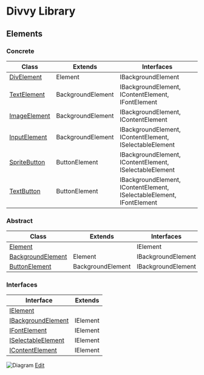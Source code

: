 # Divvy Library

## Elements

### Concrete
|Class|Extends|Interfaces|
|---|---|---|
|[DivElement](Scripts/Elements/DivElement.cs)|Element|IBackgroundElement|
|[TextElement](Scripts/Elements/TextElement.cs)|BackgroundElement|IBackgroundElement, IContentElement, IFontElement|
|[ImageElement](Scripts/Elements/ImageElement.cs)|BackgroundElement|IBackgroundElement, IContentElement|
|[InputElement](Scripts/Elements/InputElement.cs)|BackgroundElement|IBackgroundElement, IContentElement, ISelectableElement|
|[SpriteButton](Scripts/Elements/SpriteButton.cs)|ButtonElement|IBackgroundElement, IContentElement, ISelectableElement|
|[TextButton](Scripts/Elements/TextButton.cs)|ButtonElement|IBackgroundElement, IContentElement, ISelectableElement, IFontElement|

### Abstract
|Class|Extends|Interfaces|
|---|---|---|
|[Element](Scripts/Elements/Element.cs)||IElement|
|[BackgroundElement](Scripts/Elements/BackgroundElement.cs)|Element|IBackgroundElement|
|[ButtonElement](Scripts/Elements/ButtonElement.cs)|BackgroundElement|IBackgroundElement|

### Interfaces
|Interface|Extends|
|---|---|
|[IElement](Scripts/Elements/IElement.cs)||
|[IBackgroundElement](Scripts/Elements/Interfaces.cs)|IElement|
|[IFontElement](Scripts/Elements/Interfaces.cs)|IElement|
|[ISelectableElement](Scripts/Elements/Interfaces.cs)|IElement|
|[IContentElement](Scripts/Elements/Interfaces.cs)|IElement|

![Diagram](http://yuml.me/7274ec0d.png)
[Edit](http://yuml.me/edit/7274ec0d)
